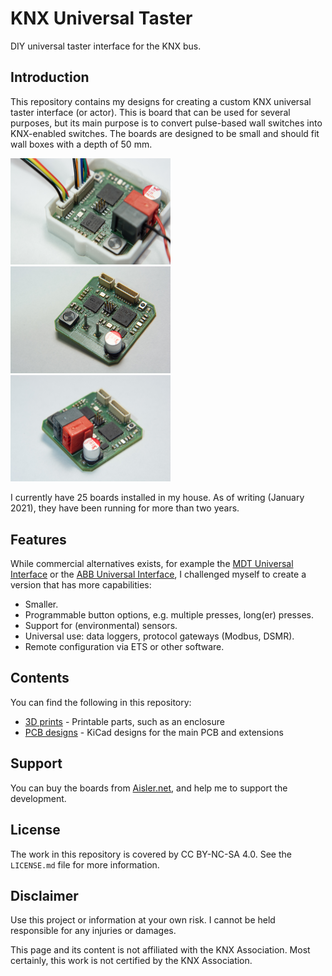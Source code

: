 # KNX Universal Taster
DIY universal taster interface for the KNX bus.

## Introduction
This repository contains my designs for creating a custom KNX universal taster
interface (or actor). This is board that can be used for several purposes, but
its main purpose is to convert pulse-based wall switches into KNX-enabled
switches. The boards are designed to be small and should fit wall boxes with a
depth of 50 mm.

[<img src="pcb/Universal-Taster/Pictures/Image4.jpg" width="256" alt="Image 4 of complete board.">](pcb/Universal-Taster/Pictures/Image4.jpg)
[<img src="pcb/Universal-Taster/Pictures/Image5.jpg" width="256" alt="Image 5 of complete board.">](pcb/Universal-Taster/Pictures/Image5.jpg)
[<img src="pcb/Universal-Taster/Pictures/Image6.jpg" width="256" alt="Image 6 of complete board.">](pcb/Universal-Taster/Pictures/Image6.jpg)

I currently have 25 boards installed in my house. As of writing (January 2021),
they have been running for more than two years.

## Features
While commercial alternatives exists, for example the [MDT Universal Interface](https://www.mdt.de/EN_Universal_Interface.html)
or the [ABB Universal Interface](https://new.abb.com/products/GHQ6310070R0111/us-u4-2-universal-interface-4-fold-fm),
I challenged myself to create a version that has more capabilities:

* Smaller.
* Programmable button options, e.g. multiple presses, long(er) presses.
* Support for (environmental) sensors.
* Universal use: data loggers, protocol gateways (Modbus, DSMR).
* Remote configuration via ETS or other software.

## Contents
You can find the following in this repository:

* [3D prints](3d) - Printable parts, such as an enclosure
* [PCB designs](pcb) - KiCad designs for the main PCB and extensions

## Support
You can buy the boards from [Aisler.net](https://aisler.net/p/GGKCSYBF), and
help me to support the development.

## License
The work in this repository is covered by CC BY-NC-SA 4.0. See the `LICENSE.md`
file for more information.

## Disclaimer
Use this project or information at your own risk. I cannot be held responsible
for any injuries or damages.

This page and its content is not affiliated with the KNX Association. Most
certainly, this work is not certified by the KNX Association.
